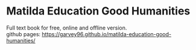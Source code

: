 # Matilda Education Good Humanities

Full text book for free, online and offline version. <br />
github pages: https://garvey96.github.io/matilda-education-good-humanities/

